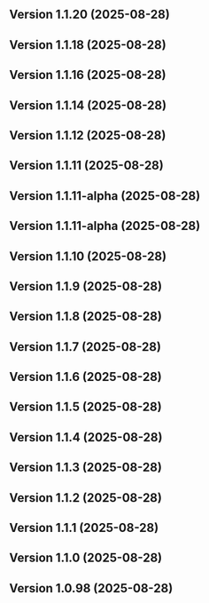 ## Version 1.1.20 (2025-08-28)
## Version 1.1.18 (2025-08-28)
## Version 1.1.16 (2025-08-28)
## Version 1.1.14 (2025-08-28)
## Version 1.1.12 (2025-08-28)
## Version 1.1.11 (2025-08-28)
## Version 1.1.11-alpha (2025-08-28)
## Version 1.1.11-alpha (2025-08-28)
## Version 1.1.10 (2025-08-28)
## Version 1.1.9 (2025-08-28)
## Version 1.1.8 (2025-08-28)
## Version 1.1.7 (2025-08-28)
## Version 1.1.6 (2025-08-28)
## Version 1.1.5 (2025-08-28)
## Version 1.1.4 (2025-08-28)
## Version 1.1.3 (2025-08-28)
## Version 1.1.2 (2025-08-28)
## Version 1.1.1 (2025-08-28)
## Version 1.1.0 (2025-08-28)
## Version 1.0.98 (2025-08-28)
